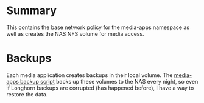 # Summary
This contains the base network policy for the media-apps namespace as well as creates the NAS NFS volume for media access.

# Backups
Each media application creates backups in their local volume. The [media-apps backup script](/manifests/media-apps/backup/configmap-script.yaml) backs up these volumes to the NAS every night, so even if Longhorn backups are corrupted (has happened before), I have a way to restore the data.

